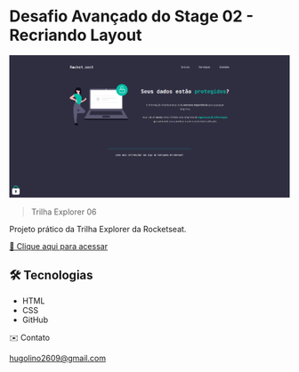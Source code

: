 # Desafio Avançado do Stage 02 - Recriando Layout

![preview](./preview_03.png)

> Trilha Explorer 06

Projeto prático da Trilha Explorer da Rocketseat.

[🔗 Clique aqui para acessar](https://hugolinobg.github.io/Recriando-Layout/)

## 🛠️ Tecnologias

- HTML
- CSS
- GitHub

✉️ Contato

hugolino2609@gmail.com
